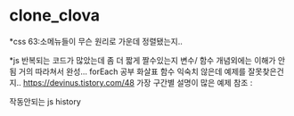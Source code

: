 # clone_clova

\*css
63:소메뉴들이 무슨 원리로 가운데 정렬됐는지..

\*js
반복되는 코드가 많았는데 좀 더 짧게 짤수있는지
변수/ 함수 개념외에는 이해가 안됨 거의 따라쳐서 완성...
forEach 공부
화살표 함수 익숙치 않은데 예제를 잘못찾은건지..
https://devinus.tistory.com/48 가장 구간별 설명이 많은 예제 참조 :

작동안되는 js history

<!-- i.setAttribute("style", `left: ${-offset}px`); => 따옴표/쌍따옴표 아님 <`> 로사용 -->
<!-- .slide_item 에 css left값 빠뜨림 => 스크롤 안넘어감 -->
